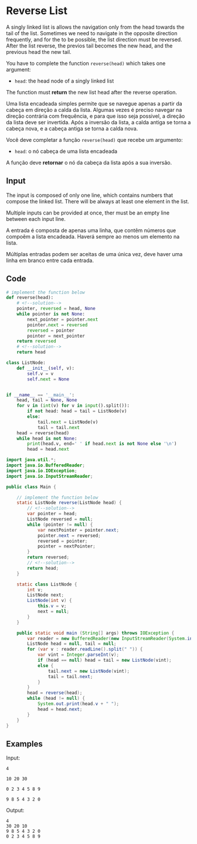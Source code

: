# Reverse List

<!--english-->

A singly linked list is allows the navigation only from the head towards the tail of the list.
Sometimes we need to navigate in the opposite direction frequently, and for the to be possible, the list direction must be reversed.
After the list reverse, the previos tail becomes the new head, and the previous head the new tail.

You have to complete the function `reverse(head)` which takes one argument:

-   `head`: the head node of a singly linked list

The function must **return** the new list head after the reverse operation.

<!--english-->

<!--portuguese-->

Uma lista encadeada simples permite que se navegue apenas a partir da cabeça em direção a calda da lista.
Algumas vezes é preciso navegar na direção contrária com frequência, e para que isso seja possivel, a direção da lista deve ser invertida.
Após a inversão da lista, a calda antiga se torna a cabeça nova, e a cabeça antiga se torna a calda nova.

Você deve completar a função `reverse(head)` que recebe um argumento:

-   `head`: o nó cabeça de uma lista encadeada

A função deve **retornar** o nó da cabeça da lista após a sua inversão.

<!--portuguese-->

## Input

<!--english-->

The input is composed of only one line, which contains numbers that compose the linked list.
There will be always at least one element in the list.

Multiple inputs can be provided at once, ther must be an empty line between each input line.

<!--english-->

<!--portuguese-->

A entrada é composta de apenas uma linha, que contêm números que compoẽm a lista encadeada.
Haverá sempre ao menos um elemento na lista.

Múltiplas entradas podem ser aceitas de uma única vez, deve haver uma linha em branco entre cada entrada.

<!--portuguese-->

## Code

```python
# implement the function below
def reverse(head):
    # <!--solution-->
    pointer, reversed = head, None
    while pointer is not None:
        next_pointer = pointer.next
        pointer.next = reversed
        reversed = pointer
        pointer = next_pointer
    return reversed
    # <!--solution-->
    return head

class ListNode:
    def __init__(self, v):
        self.v = v
        self.next = None


if __name__ == '__main__':
    head, tail = None, None
    for v in (int(v) for v in input().split()):
        if not head: head = tail = ListNode(v)
        else:
            tail.next = ListNode(v)
            tail = tail.next
    head = reverse(head)
    while head is not None:
        print(head.v, end=' ' if head.next is not None else '\n')
        head = head.next
```

```java
import java.util.*;
import java.io.BufferedReader;
import java.io.IOException;
import java.io.InputStreamReader;

public class Main {

    // implement the function below
    static ListNode reverse(ListNode head) {
        // <!--solution-->
        var pointer = head;
        ListNode reversed = null;
        while (pointer != null) {
            var nextPointer = pointer.next;
            pointer.next = reversed;
            reversed = pointer;
            pointer = nextPointer;
        }
        return reversed;
        // <!--solution-->
        return head;
    }

    static class ListNode {
        int v;
        ListNode next;
        ListNode(int v) {
            this.v = v;
            next = null;
        }
    }

    public static void main (String[] args) throws IOException {
        var reader = new BufferedReader(new InputStreamReader(System.in));
        ListNode head = null, tail = null;
        for (var v : reader.readLine().split(" ")) {
            var vint = Integer.parseInt(v);
            if (head == null) head = tail = new ListNode(vint);
            else {
                tail.next = new ListNode(vint);
                tail = tail.next;
            }
        }
        head = reverse(head);
        while (head != null) {
            System.out.print(head.v + " ");
            head = head.next;
        }
    }
}
```

## Examples

Input:

```
4

10 20 30

0 2 3 4 5 8 9

9 8 5 4 3 2 0
```

Output:

```
4
30 20 10
9 8 5 4 3 2 0
0 2 3 4 5 8 9
```
